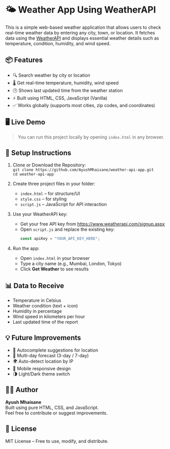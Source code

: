 # 🌤️ Weather App Using WeatherAPI

This is a simple web-based weather application that allows users to check real-time weather data by entering any city, town, or location. It fetches data using the [WeatherAPI](https://www.weatherapi.com/) and displays essential weather details such as temperature, condition, humidity, and wind speed.

## 📦 Features

- 🔍 Search weather by city or location  
- 🌡️ Get real-time temperature, humidity, wind speed  
- 🕒 Shows last updated time from the weather station  
- ⚡ Built using HTML, CSS, JavaScript (Vanilla)  
- ✅ Works globally (supports most cities, zip codes, and coordinates)  

## 🖥️ Live Demo

> You can run this project locally by opening `index.html` in any browser.

## 🚀 Setup Instructions

1. Clone or Download the Repository:  
   `git clone https://github.com/AyushMhaisane/weather-api-app.git`  
   `cd weather-api-app`

2. Create three project files in your folder:  
   - `index.html` – for structure/UI  
   - `style.css` – for styling  
   - `script.js` – JavaScript for API interaction

3. Use your WeatherAPI key:  
   - Get your free API key from https://www.weatherapi.com/signup.aspx  
   - Open `script.js` and replace the existing key:
     ```javascript
     const apiKey = "YOUR_API_KEY_HERE";
     ```

4. Run the app:  
   - Open `index.html` in your browser  
   - Type a city name (e.g., Mumbai, London, Tokyo)  
   - Click **Get Weather** to see results

## 📊 Data to Receive

- Temperature in Celsius  
- Weather condition (text + icon)  
- Humidity in percentage  
- Wind speed in kilometers per hour  
- Last updated time of the report  

## 💡 Future Improvements

- 🔎 Autocomplete suggestions for location  
- 📅 Multi-day forecast (3-day / 7-day)  
- 🌍 Auto-detect location by IP  
- 📱 Mobile responsive design  
- 🌗 Light/Dark theme switch  

## 🧑‍💻 Author

**Ayush Mhaisane**  
Built using pure HTML, CSS, and JavaScript.  
Feel free to contribute or suggest improvements.

## 📃 License

MIT License – Free to use, modify, and distribute.
